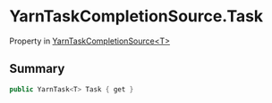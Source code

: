 # YarnTaskCompletionSource.Task

Property in [YarnTaskCompletionSource\<T\>](/docs/api/csharp/yarn.unity.yarntaskcompletionsource-2.md)

## Summary



```csharp
public YarnTask<T> Task { get }
```

